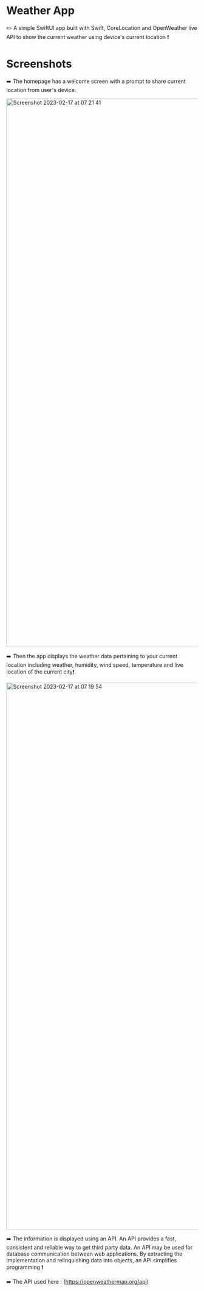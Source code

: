 # Weather App
✏️ A simple SwiftUI app built with Swift, CoreLocation and OpenWeather live API to show the current weather using device's current location ❗


# Screenshots 

➡️ The homepage has a welcome screen with a prompt to share current location from user's device. 


<img width="1440" alt="Screenshot 2023-02-17 at 07 21 41" src="https://user-images.githubusercontent.com/55309494/219568017-54358537-d9f1-4676-ab25-98e66e35f63e.png">



➡️ Then the app displays the weather data pertaining to your current location including weather, humidity, wind speed, temperature and live location of the current city❗

<img width="1436" alt="Screenshot 2023-02-17 at 07 19 54" src="https://user-images.githubusercontent.com/55309494/219568194-6756ba2f-f7dd-47d3-b1bc-1d317510231f.png">


➡️ The information is displayed using an API. An API provides a fast, consistent and reliable way to get third party data. An API may be used for database communication between web applications. By extracting the implementation and relinquishing data into objects, an API simplifies programming ❗

➡️ The API used here : (https://openweathermap.org/api)
